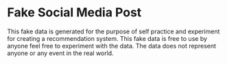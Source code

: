 # Fake Social Media Post
This fake data is generated for the purpose of self practice and experiment for creating a recommendation system. This fake data is free to use by anyone feel free to experiment with the data. The data does not represent anyone or any event in the real world.
